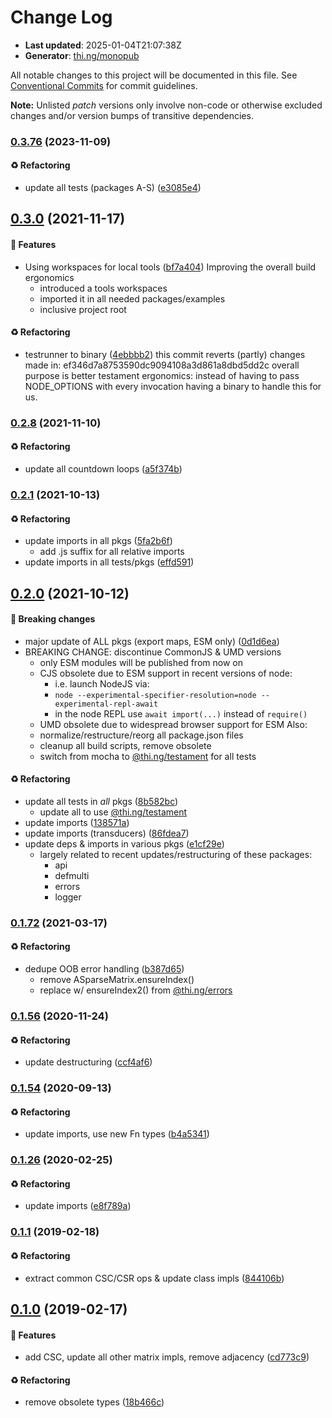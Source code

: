 # Change Log

- **Last updated**: 2025-01-04T21:07:38Z
- **Generator**: [thi.ng/monopub](https://thi.ng/monopub)

All notable changes to this project will be documented in this file.
See [Conventional Commits](https://conventionalcommits.org/) for commit guidelines.

**Note:** Unlisted _patch_ versions only involve non-code or otherwise excluded changes
and/or version bumps of transitive dependencies.

### [0.3.76](https://github.com/thi-ng/umbrella/tree/@thi.ng/sparse@0.3.76) (2023-11-09)

#### ♻️ Refactoring

- update all tests (packages A-S) ([e3085e4](https://github.com/thi-ng/umbrella/commit/e3085e4))

## [0.3.0](https://github.com/thi-ng/umbrella/tree/@thi.ng/sparse@0.3.0) (2021-11-17)

#### 🚀 Features

- Using workspaces for local tools ([bf7a404](https://github.com/thi-ng/umbrella/commit/bf7a404))
  Improving the overall build ergonomics
  - introduced a tools workspaces
  - imported it in all needed packages/examples
  - inclusive project root

#### ♻️ Refactoring

- testrunner to binary ([4ebbbb2](https://github.com/thi-ng/umbrella/commit/4ebbbb2))
  this commit reverts (partly) changes made in:
  ef346d7a8753590dc9094108a3d861a8dbd5dd2c
  overall purpose is better testament ergonomics:
  instead of having to pass NODE_OPTIONS with every invocation
  having a binary to handle this for us.

### [0.2.8](https://github.com/thi-ng/umbrella/tree/@thi.ng/sparse@0.2.8) (2021-11-10)

#### ♻️ Refactoring

- update all countdown loops ([a5f374b](https://github.com/thi-ng/umbrella/commit/a5f374b))

### [0.2.1](https://github.com/thi-ng/umbrella/tree/@thi.ng/sparse@0.2.1) (2021-10-13)

#### ♻️ Refactoring

- update imports in all pkgs ([5fa2b6f](https://github.com/thi-ng/umbrella/commit/5fa2b6f))
  - add .js suffix for all relative imports
- update imports in all tests/pkgs ([effd591](https://github.com/thi-ng/umbrella/commit/effd591))

## [0.2.0](https://github.com/thi-ng/umbrella/tree/@thi.ng/sparse@0.2.0) (2021-10-12)

#### 🛑 Breaking changes

- major update of ALL pkgs (export maps, ESM only) ([0d1d6ea](https://github.com/thi-ng/umbrella/commit/0d1d6ea))
- BREAKING CHANGE: discontinue CommonJS & UMD versions
  - only ESM modules will be published from now on
  - CJS obsolete due to ESM support in recent versions of node:
    - i.e. launch NodeJS via:
    - `node --experimental-specifier-resolution=node --experimental-repl-await`
    - in the node REPL use `await import(...)` instead of `require()`
  - UMD obsolete due to widespread browser support for ESM
  Also:
  - normalize/restructure/reorg all package.json files
  - cleanup all build scripts, remove obsolete
  - switch from mocha to [@thi.ng/testament](https://github.com/thi-ng/umbrella/tree/main/packages/testament) for all tests

#### ♻️ Refactoring

- update all tests in _all_ pkgs ([8b582bc](https://github.com/thi-ng/umbrella/commit/8b582bc))
  - update all to use [@thi.ng/testament](https://github.com/thi-ng/umbrella/tree/main/packages/testament)
- update imports ([138571a](https://github.com/thi-ng/umbrella/commit/138571a))
- update imports (transducers) ([86fdea7](https://github.com/thi-ng/umbrella/commit/86fdea7))
- update deps & imports in various pkgs ([e1cf29e](https://github.com/thi-ng/umbrella/commit/e1cf29e))
  - largely related to recent updates/restructuring of these packages:
    - api
    - defmulti
    - errors
    - logger

### [0.1.72](https://github.com/thi-ng/umbrella/tree/@thi.ng/sparse@0.1.72) (2021-03-17)

#### ♻️ Refactoring

- dedupe OOB error handling ([b387d65](https://github.com/thi-ng/umbrella/commit/b387d65))
  - remove ASparseMatrix.ensureIndex()
  - replace w/ ensureIndex2() from [@thi.ng/errors](https://github.com/thi-ng/umbrella/tree/main/packages/errors)

### [0.1.56](https://github.com/thi-ng/umbrella/tree/@thi.ng/sparse@0.1.56) (2020-11-24)

#### ♻️ Refactoring

- update destructuring ([ccf4af6](https://github.com/thi-ng/umbrella/commit/ccf4af6))

### [0.1.54](https://github.com/thi-ng/umbrella/tree/@thi.ng/sparse@0.1.54) (2020-09-13)

#### ♻️ Refactoring

- update imports, use new Fn types ([b4a5341](https://github.com/thi-ng/umbrella/commit/b4a5341))

### [0.1.26](https://github.com/thi-ng/umbrella/tree/@thi.ng/sparse@0.1.26) (2020-02-25)

#### ♻️ Refactoring

- update imports ([e8f789a](https://github.com/thi-ng/umbrella/commit/e8f789a))

### [0.1.1](https://github.com/thi-ng/umbrella/tree/@thi.ng/sparse@0.1.1) (2019-02-18)

#### ♻️ Refactoring

- extract common CSC/CSR ops & update class impls ([844106b](https://github.com/thi-ng/umbrella/commit/844106b))

## [0.1.0](https://github.com/thi-ng/umbrella/tree/@thi.ng/sparse@0.1.0) (2019-02-17)

#### 🚀 Features

- add CSC, update all other matrix impls, remove adjacency ([cd773c9](https://github.com/thi-ng/umbrella/commit/cd773c9))

#### ♻️ Refactoring

- remove obsolete types ([18b466c](https://github.com/thi-ng/umbrella/commit/18b466c))
